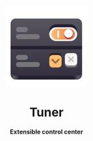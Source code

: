<p align="center">
  <img alt="branding" width="192" src="./data/icons/app/color.svg">
</p>
<h1 align="center">Tuner</h1>
<h4 align="center">Extensible control center</h4>
